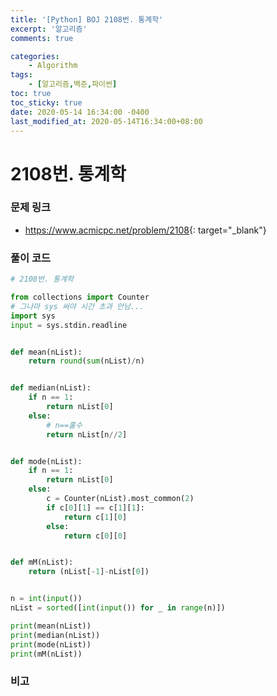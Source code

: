```yaml
---
title: '[Python] BOJ 2108번. 통계학'
excerpt: '알고리즘'
comments: true

categories:
    - Algorithm
tags:
    - [알고리즘,백준,파이썬]
toc: true
toc_sticky: true
date: 2020-05-14 16:34:00 -0400
last_modified_at: 2020-05-14T16:34:00+08:00
---
```


# 2108번. 통계학

### 문제 링크

-   <https://www.acmicpc.net/problem/2108>{: target="\_blank"}

### 풀이 코드

```python
# 2108번. 통계학

from collections import Counter
# 그나마 sys 써야 시간 초과 안남...
import sys
input = sys.stdin.readline


def mean(nList):
    return round(sum(nList)/n)


def median(nList):
    if n == 1:
        return nList[0]
    else:
        # n==홀수
        return nList[n//2]


def mode(nList):
    if n == 1:
        return nList[0]
    else:
        c = Counter(nList).most_common(2)
        if c[0][1] == c[1][1]:
            return c[1][0]
        else:
            return c[0][0]


def mM(nList):
    return (nList[-1]-nList[0])


n = int(input())
nList = sorted([int(input()) for _ in range(n)])

print(mean(nList))
print(median(nList))
print(mode(nList))
print(mM(nList))
```

### 비고

